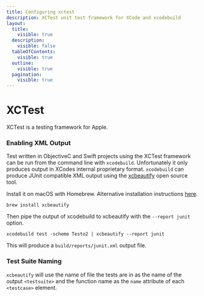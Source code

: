 ```yaml
---
title: Configuring xctest
description: XCTest unit test framework for XCode and xcodebuild
layout:
  title:
    visible: true
  description:
    visible: false
  tableOfContents:
    visible: true
  outline:
    visible: true
  pagination:
    visible: true
---
```

# XCTest

XCTest is a testing framework for Apple.

### Enabling XML Output
Test written in ObjectiveC and Swift projects using the XCTest framework can be run from the command line with `xcodebuild`. Unfortunately it only produces output in XCodes internal proprietary format. `xcodebuild` can produce JUnit compatible XML output using the [xcbeautify](https://github.com/cpisciotta/xcbeautify) open source tool.

Install it on macOS with Homebrew. Alternative installation instructions [here](https://github.com/cpisciotta/xcbeautify?tab=readme-ov-file#installation).

```shell
brew install xcbeautify
```
Then pipe the output of xcodebuild to xcbeautify with the `--report junit` option.

```shell
xcodebuild test -scheme Testo2 | xcbeautify --report junit 
```
This will produce a `build/reports/junit.xml` output file.



### Test Suite Naming

`xcbeautify` will use the name of file the tests are in as the name of the output `<testsuite>` and the function name as the `name` attribute of each `<testcase>` element.







